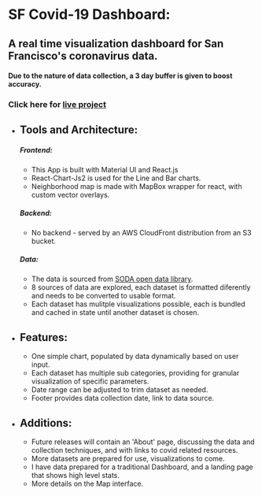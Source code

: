 # SF Covid-19 Dashboard:
## A real time visualization dashboard for San Francisco's coronavirus data.
#### Due to the nature of data collection, a 3 day buffer is given to boost accuracy.

  ### Click here for [live project](https://sf-covid-dashboard.com/)
 
- ## Tools and Architecture: 
    
  ##### Frontend:
    - This App is built with Material UI and React.js
    - React-Chart-Js2 is used for the Line and Bar charts.
    - Neighborhood map is made with MapBox wrapper for react, with custom vector overlays. 
    
  ##### Backend: 
    - No backend - served by an AWS CloudFront distribution from an S3 bucket. 
    
  ##### Data: 
    - The data is sourced from [SODA open data library](https://dev.socrata.com/consumers/getting-started.html).
    - 8 sources of data are explored, each dataset is formatted diferently and needs to be converted to usable format.
    - Each dataset has mulitple visualizations possible, each is bundled and cached in state until another dataset is chosen.
   
- ## Features:
    - One simple chart, populated by data dynamically based on user input. 
    - Each dataset has multiple sub categories, providing for granular visualization of specific parameters.
    - Date range can be adjusted to trim dataset as needed.
    - Footer provides data collection date, link to data source. 

- ## Additions:
    - Future releases will contain an 'About' page, discussing the data and collection techniques, and with links to covid related resources.
    - More datasets are prepared for use, visualizations to come. 
    - I have data prepared for a traditional Dashboard, and a landing page that shows high level stats. 
    - More details on the Map interface.
  
